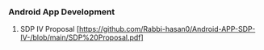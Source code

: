 ### Android App Development

1. SDP IV Proposal [https://github.com/Rabbi-hasan0/Android-APP-SDP-IV-/blob/main/SDP%20Proposal.pdf]
